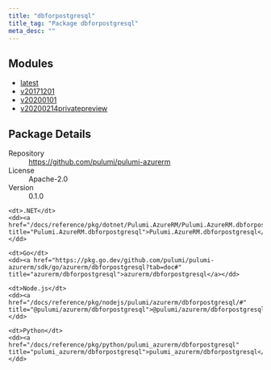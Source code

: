 ```yaml
---
title: "dbforpostgresql"
title_tag: "Package dbforpostgresql"
meta_desc: ""
---
```


<!-- WARNING: this file was generated by Pulumi Docs Generator. -->
<!-- Do not edit by hand unless you're certain you know what you are doing! -->



<h2 id="modules">Modules</h2>
<ul class="api">
    <li><a href="latest/" title="latest"><span class="symbol module"></span>latest</a></li>
    <li><a href="v20171201/" title="v20171201"><span class="symbol module"></span>v20171201</a></li>
    <li><a href="v20200101/" title="v20200101"><span class="symbol module"></span>v20200101</a></li>
    <li><a href="v20200214privatepreview/" title="v20200214privatepreview"><span class="symbol module"></span>v20200214privatepreview</a></li>
</ul>

<h2 id="package-details">Package Details</h2>
<dl class="package-details">
	<dt>Repository</dt>
	<dd><a href="https://github.com/pulumi/pulumi-azurerm">https://github.com/pulumi/pulumi-azurerm</a></dd>
	<dt>License</dt>
	<dd>Apache-2.0</dd>
	<dt>Version</dt>
	<dd>0.1.0</dd>
</dl>



<dl class="tabular">

    <dt>.NET</dt>
    <dd><a href="/docs/reference/pkg/dotnet/Pulumi.AzureRM/Pulumi.AzureRM.dbforpostgresql.html" title="Pulumi.AzureRM.dbforpostgresql">Pulumi.AzureRM.dbforpostgresql</a></dd>

    <dt>Go</dt>
    <dd><a href="https://pkg.go.dev/github.com/pulumi/pulumi-azurerm/sdk/go/azurerm/dbforpostgresql?tab=doc#" title="azurerm/dbforpostgresql">azurerm/dbforpostgresql</a></dd>

    <dt>Node.js</dt>
    <dd><a href="/docs/reference/pkg/nodejs/pulumi/azurerm/dbforpostgresql/#" title="@pulumi/azurerm/dbforpostgresql">@pulumi/azurerm/dbforpostgresql</a></dd>

    <dt>Python</dt>
    <dd><a href="/docs/reference/pkg/python/pulumi_azurerm/dbforpostgresql" title="pulumi_azurerm/dbforpostgresql">pulumi_azurerm/dbforpostgresql</a></dd>

</dl>

